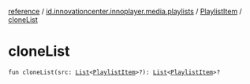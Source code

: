 [reference](../../index.md) / [id.innovationcenter.innoplayer.media.playlists](../index.md) / [PlaylistItem](index.md) / [cloneList](./clone-list.md)

# cloneList

`fun cloneList(src: `[`List`](https://kotlinlang.org/api/latest/jvm/stdlib/kotlin.collections/-list/index.html)`<`[`PlaylistItem`](index.md)`>?): `[`List`](https://kotlinlang.org/api/latest/jvm/stdlib/kotlin.collections/-list/index.html)`<`[`PlaylistItem`](index.md)`>?`